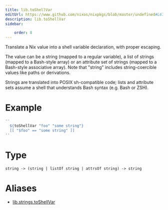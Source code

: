```yaml
---
title: lib.toShellVar
editUrl: https://www.github.com/nixos/nixpkgs/blob/master/undefined#L679C16
description: lib.toShellVar
sidebar:

    order: 8
---
```


Translate a Nix value into a shell variable declaration, with proper escaping.

The value can be a string (mapped to a regular variable), a list of strings
(mapped to a Bash-style array) or an attribute set of strings (mapped to a
Bash-style associative array). Note that "string" includes string-coercible
values like paths or derivations.

Strings are translated into POSIX sh-compatible code; lists and attribute sets
assume a shell that understands Bash syntax (e.g. Bash or ZSH).

# Example

```nix
''
  ${toShellVar "foo" "some string"}
  [[ "$foo" == "some string" ]]
''
```

# Type

```
string -> (string | listOf string | attrsOf string) -> string
```


# Aliases

- [lib.strings.toShellVar](/nix-doc-comments/reference/lib/strings/lib-strings-toshellvar)


